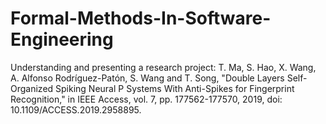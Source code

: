 # Formal-Methods-In-Software-Engineering

Understanding and presenting a research project:
T. Ma, S. Hao, X. Wang, A. Alfonso Rodríguez-Patón, S. Wang and T. Song, "Double Layers Self-Organized Spiking Neural P Systems With Anti-Spikes for Fingerprint Recognition," in IEEE Access, vol. 7, pp. 177562-177570, 2019, doi: 10.1109/ACCESS.2019.2958895.

